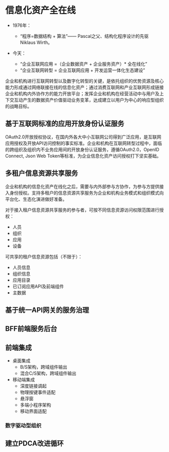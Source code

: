 # 信息化资产全在线

* 1976年：

  * “程序=数据结构 + 算法”—— Pascal之父、结构化程序设计的先驱Niklaus Wirth。

* 今天：

  * “企业互联网应用 =（企业数据资产 + 企业服务资产）\* 全在线化”
  * “企业互联网转型 = 企业互联网应用 + 开发运营一体化生态建设”

企业和机构进行互联网转型以及数字化转型的关键，是依托组织的优势资源及核心能力形成通过网络联接在线的信息化资产；通过消费互联网和产业互联网形成链接企业和机构内外协作方的能力开放平台；发挥企业和机构在经营活动中与用户及上下交互动产生的数据资产价值驱动业务变革，达成建立以用户为中心的响应型组织的战略目标。

## 基于互联网标准的应用开放身份认证服务

OAuth2.0开放授权协议，在国内外各大中小互联网公司得到广泛应用，是互联网应用授权及开放API访问控制的事实标准。企业和机构在互联网转型过程中，面临的跨组织及组织内不业务应用间的开放身份认证服务，遵循OAuth2.0，OpenID Connect, Json Web Token等标准，为企业信息化资产访问授权打下坚实基础。

## 多租户信息资源共享服务

企业和机构的信息化资产在线化之后，需要与内外部参与方协作，为参与方提供接入身份授权。支持多租户的信息资源共享服务为企业和机构业务模式和组织模式向平台化、生态化演进做好准备。

对于接入租户信息资源共享服务的参与者，可按不同信息资源访问权限范围进行授权：

* 人员
* 组织
* 应用
* 设备

可共享的租户信息资源包括（不限于）：

* 人员信息
* 组织信息
* 应用目录
* 已订阅应用API及前端组件
* 主数据

## 基于统一API网关的服务治理

## BFF前端服务后台

## 前端集成

* 桌面集成
  * B/S架构，跨域组件输出
  * 混合C/S架构，跨域组件输出
* 移动端集成
  * 深度链接调起
  * 物理按键事件适配
  * 悬浮窗
  * 多端小程序架构
  * 移动界面适配

### 数字驱动型组织

## 建立PDCA改进循环

## 



